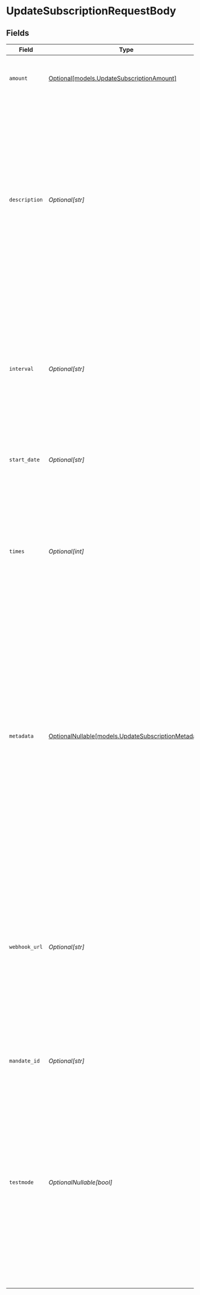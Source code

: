 # UpdateSubscriptionRequestBody


## Fields

| Field                                                                                                                                                                                                                                                                                                                                       | Type                                                                                                                                                                                                                                                                                                                                        | Required                                                                                                                                                                                                                                                                                                                                    | Description                                                                                                                                                                                                                                                                                                                                 | Example                                                                                                                                                                                                                                                                                                                                     |
| ------------------------------------------------------------------------------------------------------------------------------------------------------------------------------------------------------------------------------------------------------------------------------------------------------------------------------------------- | ------------------------------------------------------------------------------------------------------------------------------------------------------------------------------------------------------------------------------------------------------------------------------------------------------------------------------------------- | ------------------------------------------------------------------------------------------------------------------------------------------------------------------------------------------------------------------------------------------------------------------------------------------------------------------------------------------- | ------------------------------------------------------------------------------------------------------------------------------------------------------------------------------------------------------------------------------------------------------------------------------------------------------------------------------------------- | ------------------------------------------------------------------------------------------------------------------------------------------------------------------------------------------------------------------------------------------------------------------------------------------------------------------------------------------- |
| `amount`                                                                                                                                                                                                                                                                                                                                    | [Optional[models.UpdateSubscriptionAmount]](../models/updatesubscriptionamount.md)                                                                                                                                                                                                                                                          | :heavy_minus_sign:                                                                                                                                                                                                                                                                                                                          | Update the amount for future payments of this subscription.                                                                                                                                                                                                                                                                                 |                                                                                                                                                                                                                                                                                                                                             |
| `description`                                                                                                                                                                                                                                                                                                                               | *Optional[str]*                                                                                                                                                                                                                                                                                                                             | :heavy_minus_sign:                                                                                                                                                                                                                                                                                                                          | The subscription's description will be used as the description of the resulting individual payments and so showing up on the bank statement of the consumer.<br/><br/>**Please note:** the description needs to be unique for the Customer in case it has multiple active subscriptions.                                                    | Subscription of streaming channel                                                                                                                                                                                                                                                                                                           |
| `interval`                                                                                                                                                                                                                                                                                                                                  | *Optional[str]*                                                                                                                                                                                                                                                                                                                             | :heavy_minus_sign:                                                                                                                                                                                                                                                                                                                          | Interval to wait between payments, for example `1 month` or `14 days`.<br/><br/>The maximum interval is one year (`12 months`, `52 weeks`, or `365 days`).<br/><br/>Possible values: `... days` `... weeks` `... months`                                                                                                                    | 1 month                                                                                                                                                                                                                                                                                                                                     |
| `start_date`                                                                                                                                                                                                                                                                                                                                | *Optional[str]*                                                                                                                                                                                                                                                                                                                             | :heavy_minus_sign:                                                                                                                                                                                                                                                                                                                          | The start date of the subscription in `YYYY-MM-DD` format.                                                                                                                                                                                                                                                                                  | 2025-01-01                                                                                                                                                                                                                                                                                                                                  |
| `times`                                                                                                                                                                                                                                                                                                                                     | *Optional[int]*                                                                                                                                                                                                                                                                                                                             | :heavy_minus_sign:                                                                                                                                                                                                                                                                                                                          | Total number of payments for the subscription. Once this number of payments is reached, the subscription is considered completed.<br/><br/>Test mode subscriptions will get canceled automatically after 10 payments.                                                                                                                       | 6                                                                                                                                                                                                                                                                                                                                           |
| `metadata`                                                                                                                                                                                                                                                                                                                                  | [OptionalNullable[models.UpdateSubscriptionMetadata]](../models/updatesubscriptionmetadata.md)                                                                                                                                                                                                                                              | :heavy_minus_sign:                                                                                                                                                                                                                                                                                                                          | Provide any data you like, for example a string or a JSON object. We will save the data alongside the entity. Whenever you fetch the entity with our API, we will also include the metadata. You can use up to approximately 1kB.<br/><br/>Any metadata added to the subscription will be automatically forwarded to the payments generated for it. |                                                                                                                                                                                                                                                                                                                                             |
| `webhook_url`                                                                                                                                                                                                                                                                                                                               | *Optional[str]*                                                                                                                                                                                                                                                                                                                             | :heavy_minus_sign:                                                                                                                                                                                                                                                                                                                          | We will call this URL for any payment status changes of payments resulting from this subscription.<br/><br/>This webhook will receive **all** events for the subscription's payments. This may include payment failures as well. Be sure to verify the payment's subscription ID and its status.                                            | https://example.com/webhook                                                                                                                                                                                                                                                                                                                 |
| `mandate_id`                                                                                                                                                                                                                                                                                                                                | *Optional[str]*                                                                                                                                                                                                                                                                                                                             | :heavy_minus_sign:                                                                                                                                                                                                                                                                                                                          | The mandate used for this subscription, if any.                                                                                                                                                                                                                                                                                             | mdt_5B8cwPMGnU                                                                                                                                                                                                                                                                                                                              |
| `testmode`                                                                                                                                                                                                                                                                                                                                  | *OptionalNullable[bool]*                                                                                                                                                                                                                                                                                                                    | :heavy_minus_sign:                                                                                                                                                                                                                                                                                                                          | Most API credentials are specifically created for either live mode or test mode. For organization-level credentials such as OAuth access tokens, you can enable test mode by setting `testmode` to `true`.<br/><br/>Test entities cannot be retrieved when the endpoint is set to live mode, and vice versa.                                | false                                                                                                                                                                                                                                                                                                                                       |